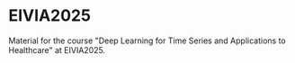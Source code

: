 # EIVIA2025
Material for the course "Deep Learning for Time Series and Applications to Healthcare" at EIVIA2025.

